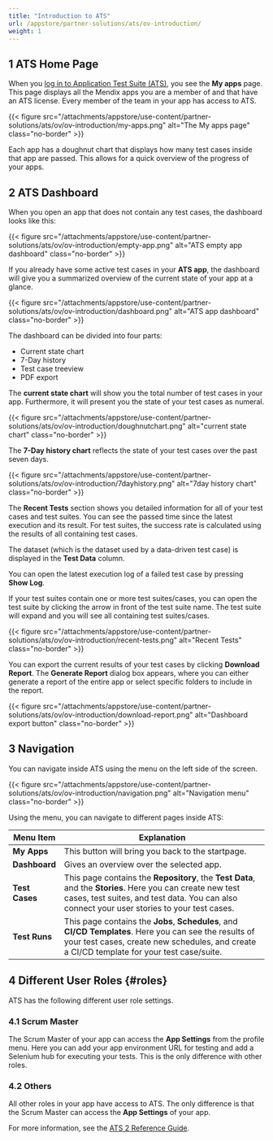 ```yaml
---
title: "Introduction to ATS"
url: /appstore/partner-solutions/ats/ov-introduction/
weight: 1
---
```


## 1 ATS Home Page

When you [log in to Application Test Suite (ATS)](https://ats.mendix.com), you see the **My apps** page. This page displays all the Mendix apps you are a member of and that have an ATS license. Every member of the team in your app has access to ATS.

{{< figure src="/attachments/appstore/use-content/partner-solutions/ats/ov/ov-introduction/my-apps.png" alt="The My apps page" class="no-border" >}}

Each app has a doughnut chart that displays how many test cases inside that app are passed. This allows for a quick overview of the progress of your apps.

## 2 ATS Dashboard

When you open an app that does not contain any test cases, the dashboard looks like this:

{{< figure src="/attachments/appstore/use-content/partner-solutions/ats/ov/ov-introduction/empty-app.png" alt="ATS empty app dashboard" class="no-border" >}}

If you already have some active test cases in your **ATS app**, the dashboard will give you a summarized overview of the current state of your app at a glance.

{{< figure src="/attachments/appstore/use-content/partner-solutions/ats/ov/ov-introduction/dashboard.png" alt="ATS app dashboard" class="no-border" >}}

The dashboard can be divided into four parts:

* Current state chart
* 7-Day history
* Test case treeview
* PDF export

The **current state chart** will show you the total number of test cases in your app. Furthermore, it will present you the state of your test cases as numeral.

{{< figure src="/attachments/appstore/use-content/partner-solutions/ats/ov/ov-introduction/doughnutchart.png" alt="current state chart" class="no-border" >}}

The **7-Day history chart** reflects the state of your test cases over the past seven days.

{{< figure src="/attachments/appstore/use-content/partner-solutions/ats/ov/ov-introduction/7dayhistory.png" alt="7day history chart" class="no-border" >}}

The **Recent Tests** section shows you detailed information for all of your test cases and test suites. You can see the passed time since the latest execution and its result. For test suites, the success rate is calculated using the results of all containing test cases.

The dataset (which is the dataset used by a data-driven test case) is displayed in the **Test Data** column.

You can open the latest execution log of a failed test case by pressing **Show Log**.

If your test suites contain one or more test suites/cases, you can open the test suite by clicking the arrow in front of the test suite name. The test suite will expand and you will see all containing test suites/cases.

{{< figure src="/attachments/appstore/use-content/partner-solutions/ats/ov/ov-introduction/recent-tests.png" alt="Recent Tests" class="no-border" >}}

You can export the current results of your test cases by clicking **Download Report**. The **Generate Report** dialog box appears, where you can either generate a report of the entire app or select specific folders to include in the report.

{{< figure src="/attachments/appstore/use-content/partner-solutions/ats/ov/ov-introduction/download-report.png" alt="Dashboard export button" class="no-border" >}}

## 3 Navigation

You can navigate inside ATS using the menu on the left side of the screen.

{{< figure src="/attachments/appstore/use-content/partner-solutions/ats/ov/ov-introduction/navigation.png" alt="Navigation menu" class="no-border" >}}

Using the menu, you can navigate to different pages inside ATS:

| Menu Item             | Explanation                                                                                          |
| -------------------------- | ----------------------------------------------------------------------------------------------------|
| **My Apps**             | This button will bring you back to the startpage.|
| **Dashboard**               | Gives an overview over the selected app.|
| **Test Cases**              | This page contains the **Repository**, the **Test Data**, and the **Stories**. Here you can create new test cases, test suites, and test data. You can also connect your user stories to your test cases.|
| **Test Runs**               | This page contains the **Jobs**, **Schedules**, and **CI/CD Templates**. Here you can see the results of your test cases, create new schedules, and create a CI/CD template for your test case/suite. |

## 4 Different User Roles {#roles}

ATS has the following different user role settings.

### 4.1 Scrum Master

The Scrum Master of your app can access the **App Settings** from the profile menu. Here you can add your app environment URL for testing and add a Selenium hub for executing your tests. This is the only difference with other roles.

### 4.2 Others

All other roles in your app have access to ATS. The only difference is that the Scrum Master can access the **App Settings** of your app.

For more information, see the [ATS 2 Reference Guide](/appstore/partner-solutions/ats/rg-two-ats/).
